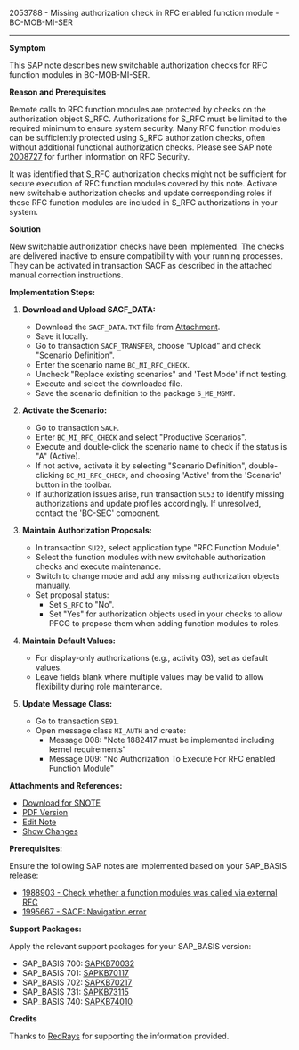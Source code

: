 2053788 - Missing authorization check in RFC enabled function module - BC-MOB-MI-SER

---

**Symptom**

This SAP note describes new switchable authorization checks for RFC function modules in BC-MOB-MI-SER.

**Reason and Prerequisites**

Remote calls to RFC function modules are protected by checks on the authorization object S_RFC. Authorizations for S_RFC must be limited to the required minimum to ensure system security. Many RFC function modules can be sufficiently protected using S_RFC authorization checks, often without additional functional authorization checks. Please see SAP note [2008727](https://me.sap.com/notes/2008727) for further information on RFC Security.

It was identified that S_RFC authorization checks might not be sufficient for secure execution of RFC function modules covered by this note. Activate new switchable authorization checks and update corresponding roles if these RFC function modules are included in S_RFC authorizations in your system.

**Solution**

New switchable authorization checks have been implemented. The checks are delivered inactive to ensure compatibility with your running processes. They can be activated in transaction SACF as described in the attached manual correction instructions.

**Implementation Steps:**

1. **Download and Upload SACF_DATA:**
   - Download the `SACF_DATA.TXT` file from [Attachment](https://me.sap.com/support/sapnotes/public/services/attachment.htm?iv_key=012006153200001084682014&iv_version=0006&iv_guid=54DBF55F75DCE24790325A8AC8844D69).
   - Save it locally.
   - Go to transaction `SACF_TRANSFER`, choose "Upload" and check "Scenario Definition".
   - Enter the scenario name `BC_MI_RFC_CHECK`.
   - Uncheck "Replace existing scenarios" and 'Test Mode' if not testing.
   - Execute and select the downloaded file.
   - Save the scenario definition to the package `S_ME_MGMT`.

2. **Activate the Scenario:**
   - Go to transaction `SACF`.
   - Enter `BC_MI_RFC_CHECK` and select "Productive Scenarios".
   - Execute and double-click the scenario name to check if the status is "A" (Active).
   - If not active, activate it by selecting "Scenario Definition", double-clicking `BC_MI_RFC_CHECK`, and choosing 'Active' from the 'Scenario' button in the toolbar.
   - If authorization issues arise, run transaction `SU53` to identify missing authorizations and update profiles accordingly. If unresolved, contact the 'BC-SEC' component.

3. **Maintain Authorization Proposals:**
   - In transaction `SU22`, select application type "RFC Function Module".
   - Select the function modules with new switchable authorization checks and execute maintenance.
   - Switch to change mode and add any missing authorization objects manually.
   - Set proposal status:
     - Set `S_RFC` to "No".
     - Set "Yes" for authorization objects used in your checks to allow PFCG to propose them when adding function modules to roles.

4. **Maintain Default Values:**
   - For display-only authorizations (e.g., activity 03), set as default values.
   - Leave fields blank where multiple values may be valid to allow flexibility during role maintenance.

5. **Update Message Class:**
   - Go to transaction `SE91`.
   - Open message class `MI_AUTH` and create:
     - Message 008: "Note 1882417 must be implemented including kernel requirements"
     - Message 009: "No Authorization To Execute For RFC enabled Function Module"

**Attachments and References:**

- [Download for SNOTE](https://me.sap.com/note/0040000012208792017)
- [PDF Version](https://userapps.support.sap.com/sap/support/sfm/notes/print/0002053788?language=en-US&token=D01B46B280965C4F54FACC6B9834D0D9)
- [Edit Note](https://me.sap.com/sap/support/notes/edit/0002053788)
- [Show Changes](https://me.sap.com/notesLatestChanges/0002053788/E/diff)

**Prerequisites:**

Ensure the following SAP notes are implemented based on your SAP_BASIS release:
- [1988903 - Check whether a function modules was called via external RFC](https://me.sap.com/notes/1988903)
- [1995667 - SACF: Navigation error](https://me.sap.com/notes/1995667)

**Support Packages:**

Apply the relevant support packages for your SAP_BASIS version:
- SAP_BASIS 700: [SAPKB70032](https://me.sap.com/supportpackage/SAPKB70032)
- SAP_BASIS 701: [SAPKB70117](https://me.sap.com/supportpackage/SAPKB70117)
- SAP_BASIS 702: [SAPKB70217](https://me.sap.com/supportpackage/SAPKB70217)
- SAP_BASIS 731: [SAPKB73115](https://me.sap.com/supportpackage/SAPKB73115)
- SAP_BASIS 740: [SAPKB74010](https://me.sap.com/supportpackage/SAPKB74010)

**Credits**

Thanks to [RedRays](https://redrays.io) for supporting the information provided.